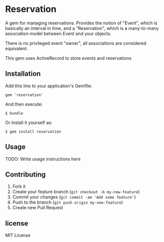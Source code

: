 # Reservation

A gem for managing reservations. Provides the notion of "Event", which is basically an interval in time, and a
"Reservation", which is a many-to-many association model between Event and your objects.

There is no privileged event "owner", all associations are considered equivalent.

This gem uses ActiveRecord to store events and reservations

## Installation

Add this line to your application's Gemfile:

    gem 'reservation'

And then execute:

    $ bundle

Or install it yourself as:

    $ gem install reservation

## Usage

TODO: Write usage instructions here

## Contributing

1. Fork it
2. Create your feature branch (`git checkout -b my-new-feature`)
3. Commit your changes (`git commit -am 'Add some feature'`)
4. Push to the branch (`git push origin my-new-feature`)
5. Create new Pull Request


## license

MIT License
